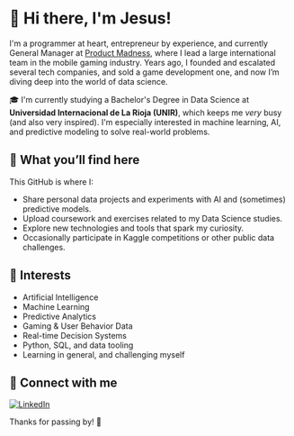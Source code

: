 # 👋 Hi there, I'm Jesus!

I'm a programmer at heart, entrepreneur by experience, and currently General Manager at [Product Madness](https://www.productmadness.com/), where I lead a large international team in the mobile gaming industry. Years ago, I founded and escalated several tech companies, and sold a game development one, and now I’m diving deep into the world of data science.

🎓 I'm currently studying a Bachelor's Degree in Data Science at **Universidad Internacional de La Rioja (UNIR)**, which keeps me *very* busy (and also very inspired). I'm especially interested in machine learning, AI, and predictive modeling to solve real-world problems.

## 🧠 What you’ll find here

This GitHub is where I:
- Share personal data projects and experiments with AI and (sometimes) predictive models.
- Upload coursework and exercises related to my Data Science studies.
- Explore new technologies and tools that spark my curiosity.
- Occasionally participate in Kaggle competitions or other public data challenges.

## 🚀 Interests
- Artificial Intelligence
- Machine Learning
- Predictive Analytics
- Gaming & User Behavior Data
- Real-time Decision Systems
- Python, SQL, and data tooling
- Learning in general, and challenging myself

## 🔗 Connect with me

[![LinkedIn](https://img.shields.io/badge/LinkedIn-blue?logo=linkedin&style=flat)](https://www.linkedin.com/in/jboschayguade/)

Thanks for passing by! 👋
